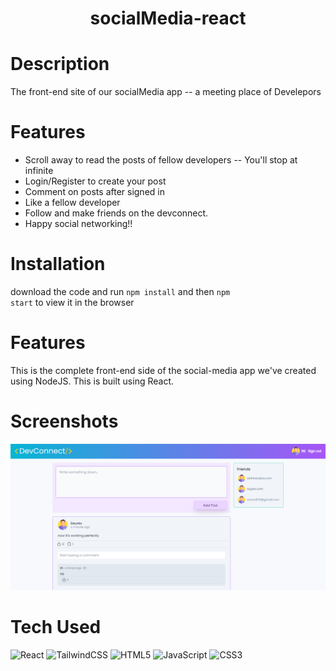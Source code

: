 <div align="center">
      <h1> socialMedia-react</h1>
     </div>


# Description
The front-end site of our socialMedia app -- a meeting place of Develepors 

# Features
- Scroll away to read the posts of fellow developers -- You'll stop at infinite
- Login/Register to create your post
- Comment on posts after signed in
- Like a fellow developer
- Follow and make friends on the devconnect.
- Happy social networking!!


# Installation
download the code and run  <code>npm install</code> and then <code>npm start</code> to view it in the browser

# Features
This is the complete front-end side of the social-media app we've created using NodeJS. This is built using React.

# Screenshots
 <img src="./public/screenshot/updated.png">
 
# Tech Used
 ![React](https://img.shields.io/badge/react-%2320232a.svg?style=for-the-badge&logo=react&logoColor=%2361DAFB) ![TailwindCSS](https://img.shields.io/badge/tailwindcss-%2338B2AC.svg?style=for-the-badge&logo=tailwind-css&logoColor=white) ![HTML5](https://img.shields.io/badge/html5-%23E34F26.svg?style=for-the-badge&logo=html5&logoColor=white) ![JavaScript](https://img.shields.io/badge/javascript-%23323330.svg?style=for-the-badge&logo=javascript&logoColor=%23F7DF1E) ![CSS3](https://img.shields.io/badge/css3-%231572B6.svg?style=for-the-badge&logo=css3&logoColor=white)
      
